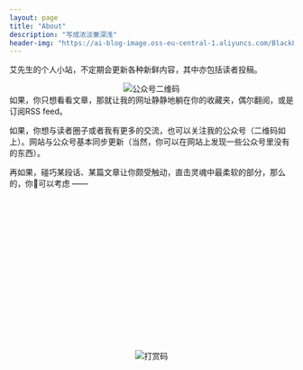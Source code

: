 ```yaml
---
layout: page
title: "About"
description: "写成浓淡兼深浅"
header-img: "https://ai-blog-image.oss-eu-central-1.aliyuncs.com/BlackLotus.jpg"
---
```


艾先生的个人小站，不定期会更新各种新鲜内容，其中亦包括读者投稿。
<div align="center"><img src="https://ai-blog-image.oss-eu-central-1.aliyuncs.com/%E5%85%AC%E4%BC%97%E5%8F%B7%E4%BA%8C%E7%BB%B4%E7%A0%81.jpg" alt="公众号二维码" /></div>
如果，你只想看看文章，那就让我的网址静静地躺在你的收藏夹，偶尔翻阅，或是订阅RSS feed。

如果，你想与读者圈子或者我有更多的交流，也可以关注我的公众号（二维码如上）。网站与公众号基本同步更新（当然，你可以在网站上发现一些公众号里没有的东西）。

再如果，碰巧某段话、某篇文章让你颇受触动，直击灵魂中最柔软的部分，那么的，你可以考虑 ——
<br><br><br><br><br><br><br><br><br><br><br><br><br><br><br><br><br>
<div align="center"><img src="https://ai-blog-image.oss-eu-central-1.aliyuncs.com/%E6%89%93%E8%B5%8F%E7%A0%81%20new.JPG" alt="打赏码" /></div>
